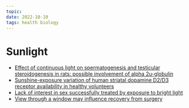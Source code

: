 ```yaml
---
topic:
date: 2022-10-10
tags: health biology
---
```

# Sunlight

- [Effect of continuous light on spermatogenesis and testicular steroidogenesis in rats: possible involvement of alpha 2u-globulin](https://www.semanticscholar.org/paper/Effect-of-continuous-light-on-spermatogenesis-and-Biswas-Biswas/cc687eb47426ebc08ac0600ad149af1f6d93e91c?p2df)
- [Sunshine-exposure variation of human striatal dopamine D2/D3 receptor availability in healthy volunteers](https://www.sciencedirect.com/science/article/abs/pii/S0278584610003659?via%3Dihub)
- [Lack of interest in sex successfully treated by exposure to bright light](https://www.sciencedaily.com/releases/2016/09/160918214443.htm)
- [View through a window may influence recovery from surgery](https://pubmed.ncbi.nlm.nih.gov/6143402/)

